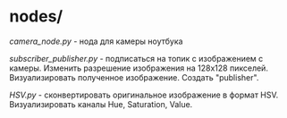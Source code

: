 # nodes/
_сamera_node.py_ - нода для камеры ноутбука

_subscriber_publisher.py_ - подписаться на топик с изображением с камеры. Изменить разрешение изображения на 128x128 пикселей. Визуализировать полученное изображение. Создать "publisher".

_HSV.py_ - cконвертировать оригинальное изображение в формат HSV. Визуализировать каналы Hue, Saturation, Value. 
